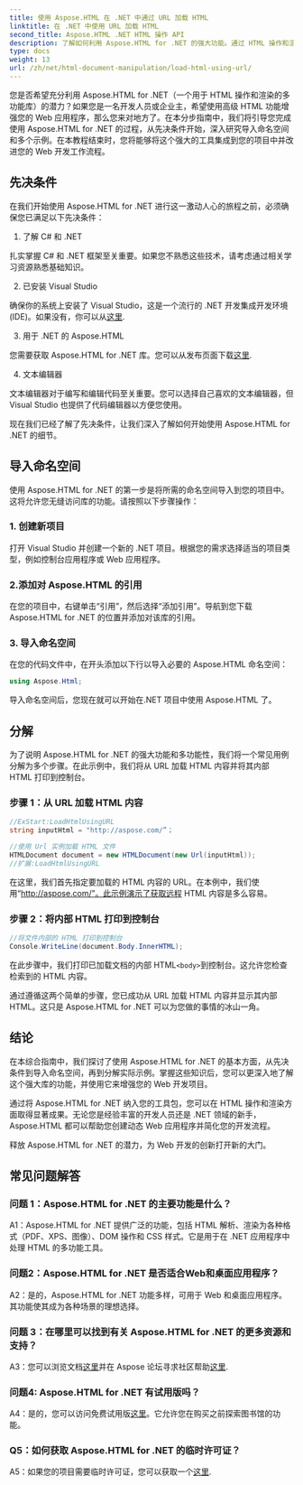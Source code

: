 ```yaml
---
title: 使用 Aspose.HTML 在 .NET 中通过 URL 加载 HTML
linktitle: 在 .NET 中使用 URL 加载 HTML
second_title: Aspose.HTML .NET HTML 操作 API
description: 了解如何利用 Aspose.HTML for .NET 的强大功能。通过 HTML 操作和渲染来提升您的 Web 开发。
type: docs
weight: 13
url: /zh/net/html-document-manipulation/load-html-using-url/
---
```


您是否希望充分利用 Aspose.HTML for .NET（一个用于 HTML 操作和渲染的多功能库）的潜力？如果您是一名开发人员或企业主，希望使用高级 HTML 功能增强您的 Web 应用程序，那么您来对地方了。在本分步指南中，我们将引导您完成使用 Aspose.HTML for .NET 的过程，从先决条件开始，深入研究导入命名空间和多个示例。在本教程结束时，您将能够将这个强大的工具集成到您的项目中并改进您的 Web 开发工作流程。

## 先决条件

在我们开始使用 Aspose.HTML for .NET 进行这一激动人心的旅程之前，必须确保您已满足以下先决条件：

1. 了解 C# 和 .NET

扎实掌握 C# 和 .NET 框架至关重要。如果您不熟悉这些技术，请考虑通过相关学习资源熟悉基础知识。

2. 已安装 Visual Studio

确保你的系统上安装了 Visual Studio，这是一个流行的 .NET 开发集成开发环境 (IDE)。如果没有，你可以从[这里](https://visualstudio.microsoft.com/).

3. 用于 .NET 的 Aspose.HTML

您需要获取 Aspose.HTML for .NET 库。您可以从发布页面下载[这里](https://releases.aspose.com/html/net/).

4. 文本编辑器

文本编辑器对于编写和编辑代码至关重要。您可以选择自己喜欢的文本编辑器，但 Visual Studio 也提供了代码编辑器以方便您使用。

现在我们已经了解了先决条件，让我们深入了解如何开始使用 Aspose.HTML for .NET 的细节。

## 导入命名空间

使用 Aspose.HTML for .NET 的第一步是将所需的命名空间导入到您的项目中。这将允许您无缝访问库的功能。请按照以下步骤操作：

### 1. 创建新项目

打开 Visual Studio 并创建一个新的 .NET 项目。根据您的需求选择适当的项目类型，例如控制台应用程序或 Web 应用程序。

### 2.添加对 Aspose.HTML 的引用

在您的项目中，右键单击“引用”，然后选择“添加引用”。导航到您下载 Aspose.HTML for .NET 的位置并添加对该库的引用。

### 3. 导入命名空间

在您的代码文件中，在开头添加以下行以导入必要的 Aspose.HTML 命名空间：

```csharp
using Aspose.Html;
```

导入命名空间后，您现在就可以开始在.NET 项目中使用 Aspose.HTML 了。

## 分解

为了说明 Aspose.HTML for .NET 的强大功能和多功能性，我们将一个常见用例分解为多个步骤。在此示例中，我们将从 URL 加载 HTML 内容并将其内部 HTML 打印到控制台。

### 步骤 1：从 URL 加载 HTML 内容

```csharp
//ExStart:LoadHtmlUsingURL
string inputHtml = "http://aspose.com/”；

//使用 Url 实例加载 HTML 文件
HTMLDocument document = new HTMLDocument(new Url(inputHtml));
//扩展:LoadHtmlUsingURL
```

在这里，我们首先指定要加载的 HTML 内容的 URL。在本例中，我们使用“http://aspose.com/”。此示例演示了获取远程 HTML 内容是多么容易。

### 步骤 2：将内部 HTML 打印到控制台

```csharp
//将文件内部的 HTML 打印到控制台
Console.WriteLine(document.Body.InnerHTML);
```

在此步骤中，我们打印已加载文档的内部 HTML`<body>`到控制台。这允许您检查检索到的 HTML 内容。

通过遵循这两个简单的步骤，您已成功从 URL 加载 HTML 内容并显示其内部 HTML。这只是 Aspose.HTML for .NET 可以为您做的事情的冰山一角。

## 结论

在本综合指南中，我们探讨了使用 Aspose.HTML for .NET 的基本方面，从先决条件到导入命名空间，再到分解实际示例。掌握这些知识后，您可以更深入地了解这个强大库的功能，并使用它来增强您的 Web 开发项目。

通过将 Aspose.HTML for .NET 纳入您的工具包，您可以在 HTML 操作和渲染方面取得显著成果。无论您是经验丰富的开发人员还是 .NET 领域的新手，Aspose.HTML 都可以帮助您创建动态 Web 应用程序并简化您的开发流程。

释放 Aspose.HTML for .NET 的潜力，为 Web 开发的创新打开新的大门。

## 常见问题解答

### 问题 1：Aspose.HTML for .NET 的主要功能是什么？
   
A1：Aspose.HTML for .NET 提供广泛的功能，包括 HTML 解析、渲染为各种格式（PDF、XPS、图像）、DOM 操作和 CSS 样式。它是用于在 .NET 应用程序中处理 HTML 的多功能工具。

### 问题2：Aspose.HTML for .NET 是否适合Web和桌面应用程序？
   
A2：是的，Aspose.HTML for .NET 功能多样，可用于 Web 和桌面应用程序。其功能使其成为各种场景的理想选择。

### 问题 3：在哪里可以找到有关 Aspose.HTML for .NET 的更多资源和支持？
   
 A3：您可以浏览文档[这里](https://reference.aspose.com/html/net/)并在 Aspose 论坛寻求社区帮助[这里](https://forum.aspose.com/).

### 问题4: Aspose.HTML for .NET 有试用版吗？
   
 A4：是的，您可以访问免费试用版[这里](https://releases.aspose.com/)。它允许您在购买之前探索图书馆的功能。

### Q5：如何获取 Aspose.HTML for .NET 的临时许可证？
   
A5：如果您的项目需要临时许可证，您可以获取一个[这里](https://purchase.aspose.com/temporary-license/).